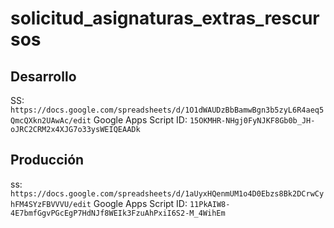 # solicitud_asignaturas_extras_rescursos

## Desarrollo

SS: `https://docs.google.com/spreadsheets/d/1O1dWAUDzBbBamwBgn3b5zyL6R4aeq5QmcQXkn2UAwAc/edit`
Google Apps Script ID: `15OKMHR-NHgj0FyNJKF8Gb0b_JH-oJRC2CRM2x4XJG7o33ysWEIQEAADk`

## Producción

ss: `https://docs.google.com/spreadsheets/d/1aUyxHQenmUM1o4D0Ebzs8Bk2DCrwCyhFM4SYzFBVVVU/edit`
Google Apps Script ID: `11PkAIW8-4E7bmfGgvPGcEgP7HdNJf8WEIk3FzuAhPxiI6S2-M_4WihEm` 
